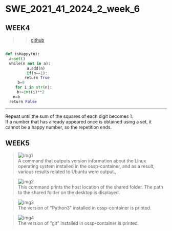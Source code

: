 # SWE_2021_41_2024_2_week_6

## WEEK4

>>[github](https://github.com/younghounSon/SWE_2021_41_2024_2_week_4)
```python

def isHappy(n):  
　a=set()  
　while(n not in a):  
     　　 a.add(n)  
     　　 if(n==1):  
　　　　　return True  
　  　b=0  
　　 for i in str(n):  
　　　b+=int(i)**2  
　　n=b  
　return False
```
----------------------------
Repeat until the sum of the squares of each digit becomes 1.<br>
If a number that has already appeared once is obtained using a set, it cannot be a happy number, so the repetition ends.


## WEEK5

>![img1](https://github.com/user-attachments/assets/1a93245b-d168-478d-96ea-b72b33c79d66)<br>
A command that outputs version information about the Linux operating system installed in the ossp-container, 
and as a result, various results related to Ubuntu were output.,<br>

>![img2](https://github.com/user-attachments/assets/6588c7d0-391c-483d-a761-ac17e2cf05cf)<br>
This command prints the host location of the shared folder.
The path to the shared folder on the desktop is displayed.

>![img3](https://github.com/user-attachments/assets/a1db06e2-46ef-4733-8ee1-5fa5bb4e923e)<br>
The version of "Python3" installed in ossp-container is printed.

>![img4](https://github.com/user-attachments/assets/e8263327-caf5-4286-9b21-65e37e2a6e6d)<br>
The version of "git" installed in ossp-container is printed.
